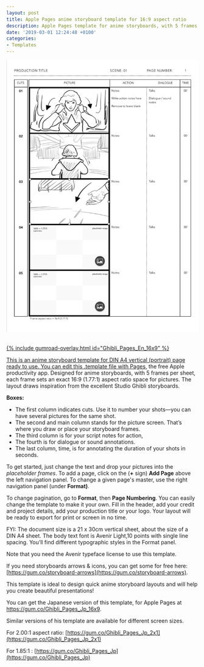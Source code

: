 ```yaml
---
layout: post
title: Apple Pages anime storyboard template for 16:9 aspect ratio
description: Apple Pages template for anime storyboards, with 5 frames per sheet, for 16:9 aspect ratio
date: '2019-03-01 12:24:48 +0100'
categories:
- Templates
---
```

<a href="https://gum.co/Ghibli_Pages_En_16x9"><img src="/images/Apple_Pages_Anime_Storyboard_Template_16x9_A4_vertical_sample.png"/><br/><br/>

{% include gumroad-overlay.html id="Ghibli_Pages_En_16x9" %}

This is an anime storyboard template for DIN A4 vertical (portrait) page ready to use. You can edit this .template file with [Pages](https://www.apple.com/pages/), the free Apple productivity app. Designed for anime storyboards, with 5 frames per sheet, each frame sets an exact 16:9 (1.77:1) aspect ratio space for pictures. The layout draws inspiration from the excellent Studio Ghibli storyboards.

**Boxes:**

- The first column indicates cuts. Use it to number your shots—you can have several pictures for the same shot.
- The second and main column stands for the picture screen. That’s where you draw or place your storyboard frames.
- The third column is for your script notes for action,
- The fourth is for dialogue or sound annotations.
- The last column, time, is for annotating the duration of your shots in seconds.


To get started, just change the text and drop your pictures into the *placeholder frames*. To add a page, click on the (**+** sign) **Add Page** above the left navigation panel. To change a given page's master, use the right navigation panel (under **Format)**.

To change pagination, go to **Format**, then **Page Numbering**. You can easily change the template to make it your own. Fill in the header, add your credit and project details, add your production title or your logo. Your layout will be ready to export for print or screen in no time.

FYI: The document size is a 21 x 30cm vertical sheet, about the size of a DIN A4 sheet. The body text font is Avenir Light,10 points with single line spacing. You’ll find different typographic styles in the Format panel.

Note that you need the Avenir typeface license to use this template.

If you need storyboards arrows & icons, you can get some for free here: [https://gum.co/storyboard-arrows](https://gum.co/storyboard-arrows).

This template is ideal to design quick anime storyboard layouts and will help you create beautiful presentations!

You can get the Japanese version of this template, for Apple Pages at https://gum.co/Ghibli_Pages_Jp_16x9.

Similar versions of his template are available for different screen sizes.

For 2.00:1 aspect ratio: [https://gum.co/Ghibli_Pages_Jp_2x1](https://gum.co/Ghibli_Pages_Jp_2x1)

For 1.85:1 : [https://gum.co/Ghibli_Pages_Jp](https://gum.co/Ghibli_Pages_Jp)
